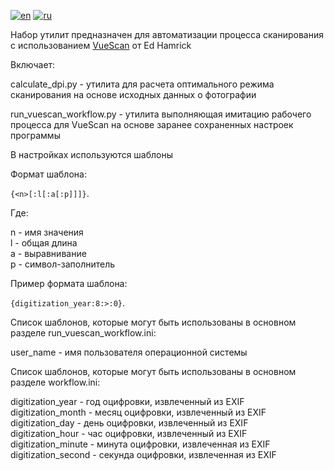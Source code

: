 [![en](https://img.shields.io/badge/lang-en-red.svg)](https://github.com/nalivayev/florentine_abbot/blob/master/README.md)
[![ru](https://img.shields.io/badge/lang-ru-yellow.svg)](https://github.com/nalivayev/florentine_abbot/blob/master/README.ru.md)

Набор утилит предназначен для автоматизации процесса сканирования с использованием [VueScan](https://www.hamrick.com) от Ed Hamrick 

Включает:

calculate_dpi.py - утилита для расчета оптимального режима сканирования на основе исходных данных о фотографии

run_vuescan_workflow.py - утилита выполняющая имитацию рабочего процесса для VueScan на основе заранее сохраненных настроек программы

В настройках используются шаблоны

Формат шаблона:

`{<n>[:l[:a[:p]]]}`.

Где:

n - имя значения  
l - общая длина  
a - выравнивание  
p - символ-заполнитель  

Пример формата шаблона:

`{digitization_year:8:>:0}`.

Список шаблонов, которые могут быть использованы в основном разделе run_vuescan_workflow.ini:

user_name - имя пользователя операционной системы


Список шаблонов, которые могут быть использованы в основном разделе workflow.ini:

digitization_year - год оцифровки, извлеченный из EXIF  
digitization_month - месяц оцифровки, извлеченный из EXIF  
digitization_day - день оцифровки, извлеченный из EXIF  
digitization_hour - час оцифровки, извлеченный из EXIF  
digitization_minute - минута оцифровки, извлеченная из EXIF  
digitization_second - секунда оцифровки, извлеченная из EXIF
